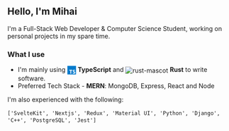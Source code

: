 ## Hello, I'm Mihai

I'm a Full-Stack Web Developer & Computer Science Student, working on personal projects in my spare time.

### What I use
- I'm mainly using <img align="center" valign="middle" src="https://raw.githubusercontent.com/devicons/devicon/master/icons/typescript/typescript-original.svg" alt="typescript" width="20" height="20"/> **TypeScript**
 and <img align="center"  src="https://rustacean.net/assets/rustacean-flat-noshadow.svg" alt="rust-mascot" with="20" height="20" /> **Rust** to write software. <br>
- Preferred Tech Stack - **MERN**: MongoDB, Express, React and Node<br>

I'm also experienced with the following:

```
['SvelteKit', 'Nextjs', 'Redux', 'Material UI', 'Python', 'Django', 'C++', 'PostgreSQL', 'Jest']
```

